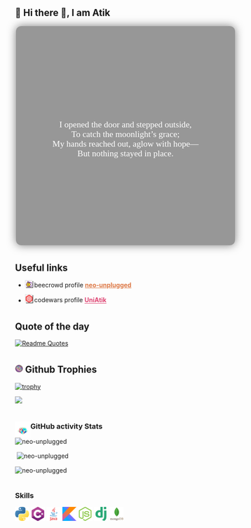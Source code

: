 <!-- Introducing myself -->

## 🐧 Hi there 👋, I am Atik
<div style="background: url('./assets/dragon-guy.jpg') center/cover no-repeat;
  width: 500px;
  height: 500px;
  margin: auto;
  position: relative;
  border-radius: 12px;
  overflow: hidden;
  box-shadow: 0 0 20px rgba(0, 0, 0, 0.5);">
  
  <div style="position: absolute;
  top: 0;
  left: 0;
  width: 100%;
  height: 100%;
  background-color: rgba(50, 50, 50, 0.5);
  z-index: 1;"></div>

  <pre style="font-family: 'MyFont';
  position: absolute;
  top: 0;
  left: 0;
  width: 100%;
  height: 100%;
  z-index: 2;
  display: flex;
  align-items: center;
  justify-content: center;
  color: white;
  text-align: center;
  font-size: 1.4em;
  padding: 1rem;
  white-space: pre-wrap;
  box-sizing: border-box;">
I opened the door and stepped outside,
To catch the moonlight’s grace;
My hands reached out, aglow with hope—
But nothing stayed in place.
  </pre>
</div>


# <h2>Useful links</h2>
- <p><img style="width:16px;box-shadow: 1px 1px 1px #333, -1px -1px 1px #ddd;" src="./assets/beecrowd.png" alt="beecrowd" />
    beecrowd profile <a href="https://www.beecrowd.com.br/judge/en/profile/909465"
        style="font-weight:bold; color: #dd7845;">neo-unplugged</a></p>

- <p><img style="width:16px;box-shadow: 1px 1px 1px #333, -1px -1px 1px #ddd;" src="./assets/codewars.svg" alt="codewars" /> codewars profile <a
        href="https://www.codewars.com/users/UniAtik" style="font-weight:bold; color: #de4573;">UniAtik</a></p>

#
<h2> Quote of the day </h2>

[![Readme
Quotes](https://quotes-github-readme.vercel.app/api?type=horizontal&theme=dark)](https://github.com/piyushsuthar/github-readme-quotes)



#
<h2><img width="18px" src="./assets/klein-unscreen.gif"> Github Trophies </h2>

[![trophy](https://github-profile-trophy.vercel.app/?username=ryo-ma)](https://github.com/ryo-ma/github-profile-trophy)

<img src="https://komarev.com/ghpvc/?username=neo-unplugged&label=Profile%20views&color=0e75b6&style=flat%22" />



#
<img align="left" width="35px" src="./assets/Cubes.gif" />
<h3>GitHub activity Stats</h3>

<img src="https://github-readme-stats.vercel.app/api/top-langs?username=neo-unplugged&show_icons=true&locale=en&layout=compact&theme=tokyonight"
    alt="neo-unplugged" />

<p>&nbsp;<img align="center"
        src="https://github-readme-stats.vercel.app/api?username=neo-unplugged&show_icons=true&locale=en&theme=tokyonight"
        alt="neo-unplugged" /></p>

<p><img align="center" src="https://github-readme-streak-stats.herokuapp.com/?user=neo-unplugged&&theme=tokyonight"
        alt="neo-unplugged" /></p>


#
<h3>Skills</h3>
<p>
    <img src="./assets/stack/python.png" alt="python">
    <img src="./assets/stack/c-sharp.png" alt="c-sharp">
    <img src="./assets/stack/java.png" alt="python">
    <img src="./assets/stack/kotlin.png" alt="kotlin">
    <img src="./assets/stack/nodejs.png" alt="nodejs">
    <img src="./assets/stack/django.png" alt="django">
    <img src="./assets/stack/mongodb.png" alt="mongodb">
    <img src="./assets/stack/postgresql.png" alt="postgresql>

</p>